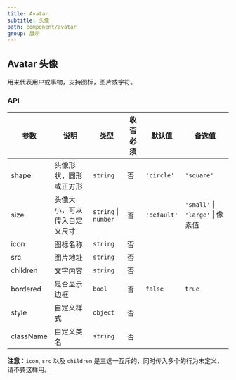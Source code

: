 ```yaml
---
title: Avatar
subtitle: 头像
path: component/avatar
group: 展示
---
```


## Avatar 头像

用来代表用户或事物，支持图标，图片或字符。

### API

| 参数     |   说明             | 类型     |   收否必须  | 默认值        | 备选值        |
| ---------| ----------------- | ------  | -------- | -------------|----------------- |
| shape    | 头像形状，圆形或正方形 | `string` | 否 | `'circle'` | `'square'` |
| size     | 头像大小，可以传入自定义尺寸  | `string` \| `number` | 否 | `'default'` | `'small'` \| `'large'` \| 像素值 |
| icon    | 图标名称   | `string`  | 否  | | |
| src     | 图片地址    | `string` | 否 | | |
| children  | 文字内容  | `string` | 否 | | |
| bordered  | 是否显示边框 | `bool` | 否 | `false` | `true` | 
| style   | 自定义样式  | `object` | 否 | | |
| className    | 自定义类名     |  `string`    |  否 |           |             |

**注意**：`icon`, `src` 以及 `children` 是三选一互斥的，同时传入多个的行为未定义，请不要这样用。
